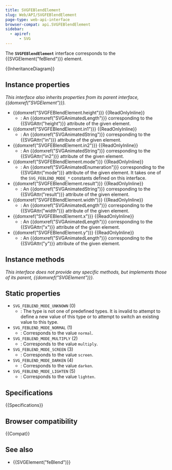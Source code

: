 ```yaml
---
title: SVGFEBlendElement
slug: Web/API/SVGFEBlendElement
page-type: web-api-interface
browser-compat: api.SVGFEBlendElement
sidebar:
  - apiref:
      - SVG
---
```


The **`SVGFEBlendElement`** interface corresponds to the {{SVGElement("feBlend")}} element.

{{InheritanceDiagram}}

## Instance properties

_This interface also inherits properties from its parent interface, {{domxref("SVGElement")}}._

- {{domxref("SVGFEBlendElement.height")}} {{ReadOnlyInline}}
  - : An {{domxref("SVGAnimatedLength")}} corresponding to the {{SVGAttr("height")}} attribute of the given element.
- {{domxref("SVGFEBlendElement.in1")}} {{ReadOnlyInline}}
  - : An {{domxref("SVGAnimatedString")}} corresponding to the {{SVGAttr("in")}} attribute of the given element.
- {{domxref("SVGFEBlendElement.in2")}} {{ReadOnlyInline}}
  - : An {{domxref("SVGAnimatedString")}} corresponding to the {{SVGAttr("in2")}} attribute of the given element.
- {{domxref("SVGFEBlendElement.mode")}} {{ReadOnlyInline}}
  - : An {{domxref("SVGAnimatedEnumeration")}} corresponding to the {{SVGAttr("mode")}} attribute of the given element. It takes one of the `SVG_FEBLEND_MODE_*` constants defined on this interface.
- {{domxref("SVGFEBlendElement.result")}} {{ReadOnlyInline}}
  - : An {{domxref("SVGAnimatedString")}} corresponding to the {{SVGAttr("result")}} attribute of the given element.
- {{domxref("SVGFEBlendElement.width")}} {{ReadOnlyInline}}
  - : An {{domxref("SVGAnimatedLength")}} corresponding to the {{SVGAttr("width")}} attribute of the given element.
- {{domxref("SVGFEBlendElement.x")}} {{ReadOnlyInline}}
  - : An {{domxref("SVGAnimatedLength")}} corresponding to the {{SVGAttr("x")}} attribute of the given element.
- {{domxref("SVGFEBlendElement.y")}} {{ReadOnlyInline}}
  - : An {{domxref("SVGAnimatedLength")}} corresponding to the {{SVGAttr("y")}} attribute of the given element.

## Instance methods

_This interface does not provide any specific methods, but implements those of its parent, {{domxref("SVGElement")}}._

## Static properties

- `SVG_FEBLEND_MODE_UNKNOWN` (0)
  - : The type is not one of predefined types. It is invalid to attempt to define a new value of this type or to attempt to switch an existing value to this type.
- `SVG_FEBLEND_MODE_NORMAL` (1)
  - : Corresponds to the value `normal`.
- `SVG_FEBLEND_MODE_MULTIPLY` (2)
  - : Corresponds to the value `multiply`.
- `SVG_FEBLEND_MODE_SCREEN` (3)
  - : Corresponds to the value `screen`.
- `SVG_FEBLEND_MODE_DARKEN` (4)
  - : Corresponds to the value `darken`.
- `SVG_FEBLEND_MODE_LIGHTEN` (5)
  - : Corresponds to the value `lighten`.

## Specifications

{{Specifications}}

## Browser compatibility

{{Compat}}

## See also

- {{SVGElement("feBlend")}}

